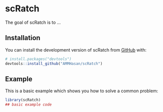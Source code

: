 # scRatch

<!-- badges: start -->
<!-- badges: end -->

The goal of scRatch is to ...

## Installation

You can install the development version of scRatch from [GitHub](https://github.com/) with:

``` r
# install.packages("devtools")
devtools::install_github("AMMHasan/scRatch")
```

## Example

This is a basic example which shows you how to solve a common problem:

``` r
library(scRatch)
## basic example code
```

